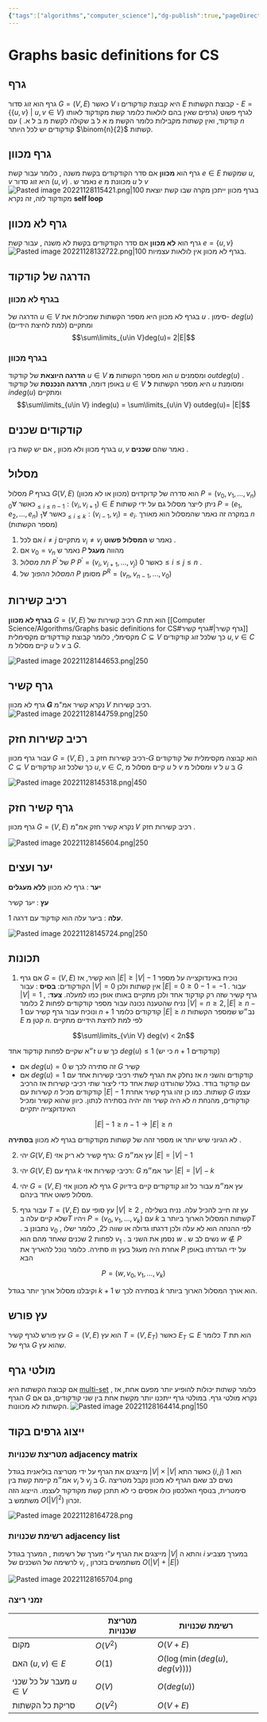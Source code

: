 ```yaml
---
{"tags":["algorithms","computer_science"],"dg-publish":true,"pageDirection":"rtl","permalink":"/computer-science/algorithms/graphs-basic-definitions-for-cs/","dgPassFrontmatter":true}
---
```



# Graphs basic definitions for CS

## גרף
גרף הוא זוג סדור $G=(V,E)$ כאשר $V$ היא קבוצת קודקודים ו $E$ קבוצת הקשתות - $E=\{\{u,v\}\ | \ u,v\in V\}$
לגרף פשוט (גרפים שאין בהם לולאות כלומר קשת מקודקוד לאותו קודקוד, ואין קשתות מקבילות כלומר הקשת מ א ל ב שקולה לקשת מ ב ל א. ) עם $n$ קודקודים יש לכל היותר $\binom{n}{2}$ קשתות. 

## גרף מכוון
גרף הוא __מכוון__ אם סדר הקודקודים בקשת משנה , כלומר עבור קשת $e\in E$ שמקשת $u,v$ היא זוג סדור $(u,v)$ . נאמר ש $e$ מכוונת מ $u$ ל $v$
![Pasted image 20221128115421.png|100](/img/user/Assets/Pasted%20image%2020221128115421.png)
בגרף מכוון ייתכן מקרה שבו קשת יוצאת מקודקוד לזה, זה נקרא __self loop__ 
## גרף לא מכוון
גרף הוא __לא מכוון__ אם סדר הקודקודים בקשת לא משנה , עבור קשת $e=\{u,v\}$ 
![Pasted image 20221128132722.png|100](/img/user/Assets/Pasted%20image%2020221128132722.png)
בגרף לא מכוון אין לולאות עצמיות.

## הדרגה של קודקוד
### בגרף לא מכוון
הדרגה של $u\in V$ בגרף לא מכוון היא מספר הקשתות שמכילות את $u$ . סימון- $deg(u)$ ומתקיים  (למת לחיצת הידיים)
$$\sum\limits_{u\in V}deg(u)= 2|E|$$
### בגרף מכוון
__הדרגה היוצאת__ של קודקוד $u\in V$ הוא מספר הקשתות __מ__ $u$ ומסמנים $outdeg(u)$ . באופן דומה, __הדרגה הנכנסת__ של קודקוד $u\in V$ היא מספר הקשתות __ל__ $u$ ומסומנת $indeg(u)$ ומתקיים
$$\sum\limits_{u\in V} indeg(u) = \sum\limits_{u\in V} outdeg(u)= |E|$$

## קודקודים שכנים 
בגרף מכוון ולא מכוון , אם יש קשת בין $u,v$ נאמר שהם __שכנים__ .

## מסלול
מסלול $P$ בגרף $G(V,E)$ (מכוון או לא מכוון) הוא סדרה של קדוקדוים $P=(v_{0},v_{1},\dots, v_{n})$ כאשר $\forall_{0\leq i\leq n-1}:(v_{i},v_{i+1})\in E$
ניתן לייצר מסלול גם על ידי קשתות $P=(e_{1},e_{2},\dots, e_{n})$ כאשר $\forall_{1\leq i\leq k} : (v_{i-1},v_{i})= e_{i}$. במקרה זה נאמר שהמסלול הוא מאורך $n$ (מספר הקשתות)

1) אם לכל $i\neq j$  מתקיים $v_{i}\neq v_{j}$ נאמר ש __המסלול פשוט__ .
2) אם $v_{0}=v_{n}$ נאמר ש $P$ מהווה __מעגל__ 
3) _תת מסלול_ $P^{\prime}$ של $P$  $P^{\prime}=(v_{i},v_{i+1},\dots, v_{j})$ כאשר $0\leq i\leq j\leq n$ .
4) _המסלול ההפוך_ של $P$ מסומן $P^{R}=(v_{n},v_{n-1},\dots, v_0)$

## רכיב קשירות
__בגרף לא מכוון__ $G=(V,E)$ רכיב קשירות של $G$ הוא תת [[Computer Science/Algorithms/Graphs basic definitions for CS#גרף קשיר\|#גרף קשיר]] מקסימלי, כלומר קבוצת קודדקודים מקסימלית $C\subseteq V$ כך שלכל זוג קודקודים $u,v\in C$ קיים מסלול מ $u$ ל $v$ ב $G$.

![Pasted image 20221128144653.png|250](/img/user/Assets/Pasted%20image%2020221128144653.png)

## גרף קשיר
גרף לא מכוון 𝑮 נקרא קשיר אמ"מ 𝑉 רכיב קשירות. 
![Pasted image 20221128144759.png|250](/img/user/Assets/Pasted%20image%2020221128144759.png)

## רכיב קשירות חזק
עבור גרף מכוון $G=(V,E)$ , רכיב קשירות חזק ב-𝐺 הוא קבוצה מקסימלית של קודקודים $C\subseteq V$ כך שלכל זוג קודקודים $u,v\in C$, קיים מסלול  מ $u$ ל $v$  ומסלול מ $v$ ל $u$ ב $G$

![Pasted image 20221128145318.png|450](/img/user/Assets/Pasted%20image%2020221128145318.png)

## גרף קשיר חזק
גרף מכוון $G=(V,E)$ נקרא קשיר חזק אמ"מ 𝑉 רכיב קשירות חזק .

![Pasted image 20221128145604.png|250](/img/user/Assets/Pasted%20image%2020221128145604.png)

## יער ועצים 
__יער__ : גרף לא מכוון __ללא מעגלים__

__עץ__ : _יער_ קשיר

__עלה__ : ביער עלה הוא קודקוד עם דרגה 1.

![Pasted image 20221128145724.png|250](/img/user/Assets/Pasted%20image%2020221128145724.png)

## תכונות
1) אם גרף $G=(V,E)$ הוא קשיר, אז $|E|\geq |V|-1$
נוכיח באינדוקצייה על מספר הקודקודים:
__בסיס__ :
עבור $|V|=0$ אין קשתות ולכן $|E|= 0 \geq 0-1=-1$ .
עבור $|V|=1$ , גרף קשיר שזה רק קודקוד אחד ולכן מתקיים באותו אופן כמו למעלה.
__צעד__:
נניח שהטענה נכונה עבור מספר קודקודים לפחות 2 כלומר $|V|=n\geq 2, |E|\geq n-1$ ונוכיח עבור גרף קשיר עם $n+1$ קודקודים כלומר $|E|\geq n$
נב״ש שמספר הקשתות $E$ קטן מ $n$. 
לפי למת לחיצת הידיים מתקיים 

$$\sum\limits_{v\in V} deg(v) < 2n$$

ז״א שקיים לפחות קודקוד אחד $u$ כך ש $deg(u)\leq 1$ (כי יש $n+1$ קודקודים)
* אם $deg(u)=0$ זה סתירה לכך ש $G$ קשיר
* אם $deg(u)=1$ אז נחלק את הגרף לשתי רכיבי קשירות אחד עם $n$ קודקודים והשני עם קודקוד בודד. בגלל שהורדנו קשת אחד כדי ליצור שתי רכיבי קשירות אז הרכיב קשירות עם $n$ קודקודים מכיל $|E|-1$ קשתות. כמו כן זהו גרף קשיר אחרת $G$ עצמו לא היה קשיר וזה יהיה בסתירה לנתון. כיוון שהוא קשיר ומכיל $n$ קודקודים, מהנחת האינדוקצייה יתקיים 
 
 $$|E|-1 \geq n-1 \rightarrow |E|\geq n$$
 
לא הגיוני שיש יותר או מספר זהה של קשתות מקודקודים בגרף לא מכוון __בסתירה__ .

2) יהי $G(V,E)$ גרף קשיר לא ריק אזי: $G$ עץ אמ״מ $|E|=|V|-1$


3)  יהי $G(V,E)$ גרף עם $k$ רכיבי קשירות אזי:  $G$ יער אמ״מ $|E|=|V|-k$

4) יהי $G=(V,E)$ גרף לא מכוון אזי $G$ עץ אמ״מ עבור כל זוג קודקודים קיים בידיוק מסלול פשוט אחד בינהם.

5) עבור גרף $T=(V,E)$ עץ סופי עם $|V|\geq 2$ , עץ זה חייב להכיל עלה.
נניח בשלילה שלא קיים עלה ב$T$ ויהיו $P=(v_{0},v_{1},\dots,v_{k})$  עם $k$ קשתות המסלול הארוך ביותר ב$T$ . נתבונן ב $v_{0}$ , לפי ההנחה הוא לא עלה ולכן דרגתו גדולה או שווה ל2, כלומר ישלו לפחות 2 שכנים שאחד מהם הוא $v_{1}$ . נסמן את השני ב $w$ .
נשים לב ש $w\notin P$  אחרת היה מעגל בעץ וזו סתירה. כלומר נוכל להאריך את $P$ על ידי הגדרתו באופן הבא

$$P=(w,v_{0},v_{1},\dots,v_{k})$$

וקיבלנו מסלול ארוך יותר בגודל $k+1$ בסתירה לכך ש $k$ הוא אורך המסלול הארוך ביותר.

## עץ פורש
עץ פורש לגרף קשיר $G=(V,E)$ הוא עץ $T=(V,E_{T})$ כאשר $E_{T}\subseteq E$ כלומר $T$ הוא תת גרף של $G$ שהוא עץ.

## מולטי גרף
אם קבוצת הקשתות היא [multi-set](https://en.wikipedia.org/wiki/Multiset) , כלומר קשתות יכולות להופיע יותר מפעם אחת, אז הגרף $G$ נקרא מולטי גרף.
במולטי גרף ייתכנו יותר מקשת אחת בין שני קודקודים, גם אם הקשתות לא מכוונות.
![Pasted image 20221128164414.png|150](/img/user/Assets/Pasted%20image%2020221128164414.png)

## ייצוג גרפים בקוד
### מטריצת שכנויות adjacency matrix 
מייצגים את הגרף על ידי מטריצה בוליאנית בגודל $|V|\times |V|$ כאשר התא $(i,j)$ הוא $1$ אמ״מ קיימת קשת בין $v_{i}$ ל $v_{j}$ ב $G$.
נשים לב שאם הגרף לא מכוון נקבל מטריצה סימטרית, בנוסף האלכסון כולו אפסים כי לא תתכן קשת מקודקוד לעצמו.
הייצוג הזה משתמש ב $O(|V|^{2})$ זכרון.

![Pasted image 20221128164728.png](/img/user/Assets/Pasted%20image%2020221128164728.png)

### רשימת שכנויות adjacency list 
מייצגים את הגרף ע"י מערך של רשימות , המערך בגודל $|V|$ והתא ה $i$ במערך מצביע לרשימה של השכנים של $v_{i}$ , משתמשים בזכרון $O(|V|+|E|)$

![Pasted image 20221128165704.png](/img/user/Assets/Pasted%20image%2020221128165704.png)

### זמני ריצה 

|                          | מטריצת שכנויות | רשימת שכנויות                  |
| ------------------------ | -------------- | ------------------------------ |
| מקום                     | $O(V^{2})$     | $O(V+E)$                       |
| האם $(u,v)\in E$         | $O(1)$         | $O(\log(\min(deg(u),deg(v))))$ |
| מעבר על כל שכני $u\in V$ | $O(V)$         | $O(deg(u))$                    |
| סריקת כל הקשתות          |       $O(V^{2})$         |  $O(V+E)$                              |



